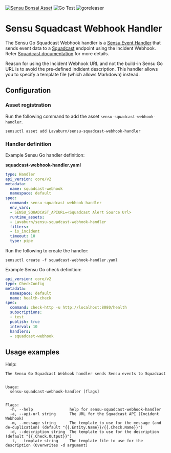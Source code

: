 [![Sensu Bonsai Asset](https://img.shields.io/badge/Bonsai-Download%20Me-brightgreen.svg?colorB=89C967&logo=sensu)](https://bonsai.sensu.io/assets/Lavaburn/sensu-squadcast-webhook-handler)
![Go Test](https://github.com/Lavaburn/sensu-squadcast-webhook-handler/workflows/Go%20Test/badge.svg)
![goreleaser](https://github.com/Lavaburn/sensu-squadcast-webhook-handler/workflows/goreleaser/badge.svg)

# Sensu Squadcast Webhook Handler

The Sensu Go Squadcast Webhook handler is a [Sensu Event Handler][1] that sends event data to
a [Squadcast](https://www.squadcast.com/) endpoint using the Incident Webhook. Refer [Squadcast documentation](https://support.squadcast.com/docs/apiv2) for more details.

Reason for using the Incident Webhook URL and not the build-in Sensu Go URL is to avoid the pre-defined indident description.
This handler allows you to specify a template file (which allows Markdown) instead.  

## Configuration

### Asset registration

Run the following command to add the asset `sensu-squadcast-webhook-handler`.

```shell
sensuctl asset add Lavaburn/sensu-squadcast-webhook-handler
```

### Handler definition

Example Sensu Go handler definition:

**squadcast-webhook-handler.yaml**

```yaml
type: Handler
api_version: core/v2
metadata:
  name: squadcast-webhook
  namespace: default
spec:
  command: sensu-squadcast-webhook-handler
  env_vars:
  - SENSU_SQUADCAST_APIURL=<Squadcast Alert Source Url>
  runtime_assets:
  - Lavaburn/sensu-squadcast-webhook-handler
  filters:
  - is_incident
  timeout: 10
  type: pipe
```

Run the following to create the handler:

```shell
sensuctl create -f squadcast-webhook-handler.yaml
```

Example Sensu Go check definition:

```yaml
api_version: core/v2
type: CheckConfig
metadata:
  namespace: default
  name: health-check
spec:
  command: check-http -u http://localhost:8080/health
  subscriptions:
  - test
  publish: true
  interval: 10
  handlers:
  - squadcast-webhook
```

## Usage examples

Help:

```
The Sensu Go Squadcast Webhook handler sends Sensu events to Squadcast


Usage:
  sensu-squadcast-webhook-handler [flags]


Flags:
  -h, --help                help for sensu-squadcast-webhook-handler
  -a, --api-url string      The URL for the Squadcast API (Incident Webhook)
  -m, --message string      The template to use for the message (and de-duplication) (default "{{.Entity.Name}}/{{.Check.Name}}")
  -d, --description string  The template to use for the description (default "{{.Check.Output}}")
  -t, --template string   	The template file to use for the description (Overwrites -d argument)
```

[1]: https://docs.sensu.io/sensu-go/5.0/reference/handlers/#how-do-sensu-handlers-work
